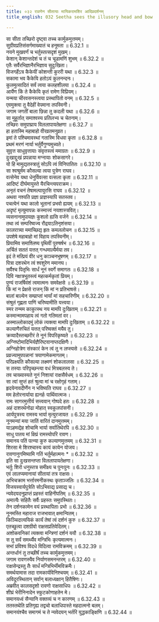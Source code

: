 ```yaml
---
title: ०३२ रावणेन सीतायाः मायिकरामशिर आदिप्रदर्शनम्
title_english: 032 Seetha sees the illusory head and bow

---
```

<div class="audioEmbed"  caption="श्रीराम-हरिसीताराममूर्ति-घनपाठिभ्यां वचनम्" src="https://archive.org/download/Ramayana-recitation-Sriram-harisItArAmamUrti-Ghanapaati-v2/Kanda_6/Kanda_6_YK-032-Seetha_sees_the_illusory_head_and_bow_0.mp3"></div>

सा सीता तच्छिरो दृष्ट्वा तच्च कार्मुकमुत्तमम्।  
सुग्रीवप्रतिसंसर्गमाख्यातं च हनूमता ॥ 6.32.1 ॥   
नयने मुखवर्णं च भर्तुस्तत्सदृशं मुखम्।  
केशान् केशान्तदेशं च तं च चूडामणिं शुभम् ॥ 6.32.2 ॥   
एतैः सर्वैरभिज्ञानैरभिज्ञाय सुदुःखिता।  
विजगर्हेऽत्र कैकेयीं कोशन्ती कुररी यथा ॥ 6.32.3 ॥   
सकामा भव कैकेयि हतोऽयं कुलनन्दनः।  
कुलमुत्सादितं सर्वं त्वया कलहशीलया ॥ 6.32.4 ॥   
आर्येण किं ते कैकेयि कृतं रामेण विप्रियम्।  
यन्मया चीरवसनस्त्वया प्रस्थापितो वनम् ॥ 6.32.5 ॥   
एवमुक्त्वा तु वैदेहीं वेपमाना तपस्विनी।  
जगाम जगतीं बाला छिन्ना तु कदली यथा ॥ 6.32.6 ॥   
सा मुहूर्तात् समाश्वस्य प्रतिलभ्य च चेतनाम्।  
तच्छिरः समुपाघ्राय विललापायतेक्षणा ॥ 6.32.7 ॥   
हा हतास्मि महाबाहो वीरव्रतमनुव्रत।  
इमां ते पश्चिमावस्थां गतास्मि विधवा कृता ॥ 6.32.8 ॥   
प्रथमं मरणं नार्या भर्तुर्वैगुण्यमुच्यते।  
सुवृत्त साधुवृत्तायाः संवृत्तस्त्वं ममाग्रतः ॥ 6.32.9 ॥   
दुःखाद्दुःखं प्रपन्नाया मग्नायाः शोकसागरे।  
यो हि मामुद्यतस्त्रातुं सोऽपि त्वं विनिपातितः ॥ 6.32.10 ॥   
सा श्वश्रूर्मम कौसल्या त्वया पुत्रेण राघव।  
वत्सेनेव यथा धेनुर्विवत्सा वत्सला कृता ॥ 6.32.11 ॥   
आदिष्टं दीर्घमायुस्ते यैरचिन्त्यपराक्रम।  
अनृतं वचनं तेषामल्पायुरसि राघव ॥ 6.32.12 ॥   
अथवा नश्यति प्रज्ञा प्राज्ञस्यापि सतस्तव।  
पचत्येनं यथा कालो भूतानां प्रभवो ह्ययम् ॥ 6.32.13 ॥   
अदृष्टं मृत्युमापन्नः कस्मात्त्वं नयशास्त्रवित्।  
व्यसनानामुपायज्ञः कुशलो ह्यसि वर्जने ॥ 6.32.14 ॥   
तथा त्वं सम्परिष्वज्य रौद्रयाऽतिनृशंसया।  
कालरात्र्या ममाच्छिद्य हृतः कमललोचन ॥ 6.32.15 ॥   
उपशेषे महाबाहो मां विहाय तपस्विनीम्।  
प्रियामिव समाश्लिष्य पृथिवीं पुरुषर्षभ ॥ 6.32.16 ॥   
अर्चितं सततं यत्तत् गन्धमाल्यैर्मया तव।  
इदं ते मत्प्रियं वीर धनु काञ्चनभूषणम् ॥ 6.32.17 ॥   
पित्रा दशरथेन त्वं श्वशुरेण ममानघ।  
सर्वैश्च पितृभिः सार्धं नूनं स्वर्गे समागतः ॥ 6.32.18 ॥   
दिवि नक्षत्रभूतस्त्वं महत्कर्मकृतां प्रियम्।  
पुण्यं राजर्षिवंशं त्वमात्मनः समवेक्षसे ॥ 6.32.19 ॥   
किं मां न प्रेक्षसे राजन् किं मां न प्रतिभाषसे।  
बालां बाल्येन सम्प्राप्तां भार्यां मां सहचारिणीम् ॥ 6.32.20 ॥   
संश्रुतं गृह्णता पाणिं चरिष्यामीति यत्त्वया।  
स्मर तन्मम काकुत्स्थ नय मामपि दुःखिताम् ॥ 6.32.21 ॥   
कस्मान्मामपहाय त्वं गतो गतिमतां वर।  
अस्माल्लोकादमुं लोकं त्यक्त्वा मामपि दुःखिताम् ॥ 6.32.22 ॥   
कल्याणैरुचितं यत्तत् परिष्वक्तं मयैव तु।  
क्रव्यादैस्तच्छरीरं ते नूनं विपरिकृष्यते ॥ 6.32.23 ॥   
अग्निष्टोमादिभिर्यज्ञैरिष्टवानाप्तदक्षिणैः।  
अग्निहोत्रेण संस्कारं केन त्वं तु न लप्स्यसे ॥ 6.32.24 ॥   
प्रव्रज्यामुपपन्नानां त्रयाणामेकमागतम्।  
परिप्रक्ष्यति कौसल्या लक्ष्मणं शोकलालसा ॥ 6.32.25 ॥   
स तस्याः परिपृच्छन्त्या वधं मित्रबलस्य ते।  
तव चाख्यास्यते नूनं निशायां राक्षसैर्वधम् ॥ 6.32.26 ॥   
सा त्वां सुप्तं हतं श्रुत्वा मां च रक्षोगृहं गताम्।  
हृदयेनावदीर्णेन न भविष्यति राघव ॥ 6.32.27 ॥   
मम हेतोरनार्याया ह्यनर्हः पार्थिवात्मजः।  
रामः सागरमुत्तीर्य सत्त्ववान् गोष्पदे हतः ॥ 6.32.28 ॥   
अहं दाशरथेनोढा मोहात् स्वकुलपांसनी।  
आर्यपुत्रस्य रामस्य भार्या मृत्युरजायत ॥ 6.32.29 ॥   
नूनमन्यां मया जातिं वारितं दानमुत्तमम्।  
याऽहमद्येह शोचामि भार्या सर्वातिथेरपि ॥ 6.32.30 ॥   
साधु पातय मां क्षिप्रं रामस्योपरि रावण।  
समानय पतिं पत्न्या कुरु कल्याणमुत्तमम् ॥ 6.32.31 ॥   
शिरसा मे शिरश्चास्य कायं कायेन योजय।  
रावणानुगमिष्यामि गतिं भर्तुर्महात्मनः * ॥ 6.32.32 ॥   
इति सा दुःखसन्तप्ता विललापायतेक्षणा।  
भर्तुः शिरो धनुस्तत्र समीक्ष्य च पुनःपुनः ॥ 6.32.33 ॥   
एवं लालप्यमानायां सीतायां तत्र राक्षसः।  
अभिचक्राम भर्त्तारमनीकस्थः कृताञ्जलिः ॥ 6.32.34 ॥   
विजयस्वार्यपुत्रेति सोऽभिवाद्य प्रसाद्य च।  
न्यवेदयदनुप्राप्तं प्रहस्तं वाहिनीपतिम् ॥ 6.32.35 ॥   
अमात्यैः सहितैः सर्वैः प्रहस्तः समुपस्थितः।  
तेन दर्शनकामेन वयं प्रस्थापिताः प्रभो ॥ 6.32.36 ॥   
नूनमस्ति महाराज राजभावात् क्षमान्वितम्।  
किञ्चिदात्ययिकं कार्यं तेषां त्वं दर्शनं कुरु ॥ 6.32.37 ॥   
एतच्छुत्वा दशग्रीवो राक्षसप्रतिवेदितम्।  
अशोकवनिकां त्यक्त्वा मन्त्रिणां दर्शनं ययौ ॥ 6.32.38 ॥   
स तु सर्वं समर्थ्यैव मन्त्रिभिः कृत्यमात्मनः।  
सभां प्रविश्य विदधे विदित्वा रामविक्रमम् ॥ 6.32.39 ॥   
अन्तर्धानं तु तच्छीर्षं तच्च कार्मुकमुत्तमम्।  
जगाम रावणस्यैव निर्याणसमनन्तरम् ॥ 6.32.40 ॥   
राक्षसेन्द्रस्तु तैः सार्धं मन्त्रिभिर्भीमविक्रमैः।  
समर्थयामास तदा रामकार्यविनिश्चयम् ॥ 6.32.41 ॥   
अविदूरस्थितान् सर्वान् बलाध्यक्षान् हितैषिणः।  
अब्रवीत् कालसदृशो रावणो राक्षसाधिपः ॥ 6.32.42 ॥   
शीघ्रं भेरीनिनादेन स्फुटकोणाहतेन मे।  
समानयध्वं सैन्यानि वक्तव्यं च न कारणम् ॥ 6.32.43 ॥   
ततस्तथेति प्रतिगृह्य तद्वचो बलाधिपास्ते महदात्मनो बलम्।  
समानयंश्चैव समागमं च ते न्यवेदयन् भर्तरि युद्धकाङ्क्षिणि ॥ 6.32.44 ॥   